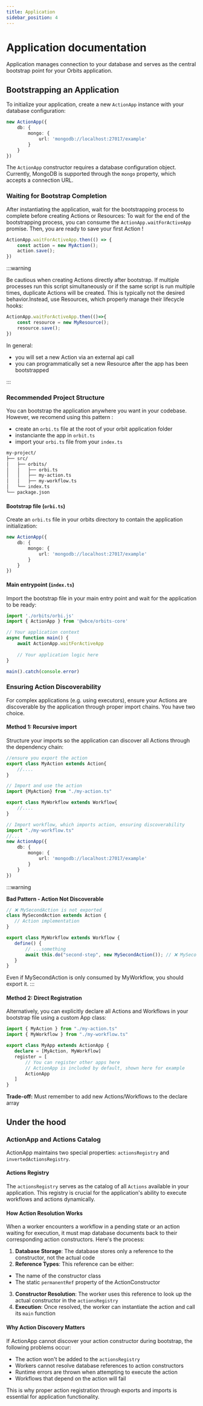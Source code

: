 ```yaml
---
title: Application
sidebar_position: 4
---
```

# Application documentation

Application manages connection to your database and serves as the central bootstrap point for your Orbits application.

## Bootstrapping an Application

To initialize your application, create a new `ActionApp` instance with your database configuration:

```typescript
new ActionApp({
    db: {
        mongo: {
            url: 'mongodb://localhost:27017/example'
        }
    }
})
```

The `ActionApp` constructor requires a database configuration object. Currently, MongoDB is supported through the `mongo` property, which accepts a connection URL.

### Waiting for Bootstrap Completion

After instantiating the application, wait for the bootstrapping process to complete before creating Actions or Resources:
To wait for the end of the bootstrapping process, you can consume the `ActionApp.waitForActiveApp` promise. Then, you are ready to save your first Action !

```typescript
ActionApp.waitForActiveApp.then(() => {
    const action = new MyAction();
    action.save();
})
```


:::warning

Be cautious when creating Actions directly after bootstrap. If multiple processes run this script simultaneously or if the same script is run multiple times, duplicate Actions will be created. This is typically not the desired behavior.Instead, use Resources, which properly manage their lifecycle hooks:

```typescript
ActionApp.waitForActiveApp.then(()=>{
    const resource = new MyResource();
    resource.save();
})
```

In general:

- you will set a new Action via an external api call
- you can programmatically set a new Resource after the app has been bootstrapped

:::

### Recommended Project Structure

You can bootstrap the application anywhere you want in your codebase.
However, we recomend using this pattern : 
- create an `orbi.ts` file at the root of your orbit application folder
- instanciante the app in `orbit.ts`
- import your `orbi.ts` file from your `index.ts`

```bash
my-project/
├── src/
│   ├── orbits/
│   │   ├── orbi.ts
│   │   ├── my-action.ts
│   │   ├── my-workflow.ts
│   └── index.ts
└── package.json
```

#### Bootstrap file (`orbi.ts`)

Create an `orbi.ts` file in your orbits directory to contain the application initialization:

```typescript title='src/orbits/orbi.ts'
new ActionApp({
    db: {
        mongo: {
            url: 'mongodb://localhost:27017/example'
        }
    }
})
```

#### Main entrypoint (`index.ts`)

Import the bootstrap file in your main entry point and wait for the application to be ready:

```typescript title='src/index.ts'
import './orbits/orbi.js'
import { ActionApp } from '@wbce/orbits-core'

// Your application context
async function main() {
    await ActionApp.waitForActiveApp
    
    // Your application logic here
}

main().catch(console.error)

```

### Ensuring Action Discoverability

For complex applications (e.g. using executors), ensure your Actions are discoverable by the application through proper import chains.
You have two choice.


#### Method 1: Recursive import

Structure your imports so the application can discover all Actions through the dependency chain:

```typescript title='src/orbits/my-action.ts'
//ensure you export the action
export class MyAction extends Action{
    //....
}
```

```typescript title='src/orbits/my-workflow.ts'
// Import and use the action
import {MyAction} from "./my-action.ts"

export class MyWorkflow extends Workflow{
    //....
}
```

```typescript title='src/orbits/orbi.ts'
// Import workflow, which imports action, ensuring discoverability
import "./my-workflow.ts"
//...
new ActionApp({
    db: {
        mongo: {
            url: 'mongodb://localhost:27017/example'
        }
    }
})
```

:::warning

**Bad Pattern - Action Not Discoverable**

```typescript title='src/orbits/my-workflow.ts'
// ❌ MySecondAction is not exported
class MySecondAction extends Action {
   // Action implementation
}

export class MyWorkflow extends Workflow {
   define() {
       // ...something
       await this.do("second-step", new MySecondAction()); // ❌ MySecondAction is not exported, so it won't be registered in the application catalog
   }
}
```

Even if MySecondAction is only consumed by MyWorkflow, you should export it.
:::

#### Method 2: Direct Registration

Alternatively, you can explicitly declare all Actions and Workflows in your bootstrap file using a custom App class:

```typescript title='src/orbits/orbi.ts'
import { MyAction } from "./my-action.ts"
import { MyWorkflow } from "./my-workflow.ts"

export class MyApp extends ActionApp {
   declare = [MyAction, MyWorkflow]
   register = [
       // You can register other apps here
       // ActionApp is included by default, shown here for example
       ActionApp
   ]
}
```

**Trade-off:**
Must remember to add new Actions/Workflows to the declare array


## Under the hood

### ActionApp and Actions Catalog

ActionApp maintains two special properties: `actionsRegistry` and `invertedActionsRegistry`.

#### Actions Registry

The `actionsRegistry` serves as the catalog of all `Actions` available in your application. This registry is crucial for the application's ability to execute workflows and actions dynamically.


#### How Action Resolution Works

When a worker encounters a workflow in a pending state or an action waiting for execution, it must map database documents back to their corresponding action constructors. Here's the process:

1. **Database Storage**: The database stores only a reference to the constructor, not the actual code
2. **Reference Types**: This reference can be either:
  - The name of the constructor class
  - The static `permanentRef` property of the ActionConstructor
3. **Constructor Resolution**: The worker uses this reference to look up the actual constructor in the `actionsRegistry`
4. **Execution**: Once resolved, the worker can instantiate the action and call its `main` function

#### Why Action Discovery Matters

If ActionApp cannot discover your action constructor during bootstrap, the following problems occur:

- The action won't be added to the `actionsRegistry`
- Workers cannot resolve database references to action constructors
- Runtime errors are thrown when attempting to execute the action
- Workflows that depend on the action will fail

This is why proper action registration through exports and imports is essential for application functionality.
